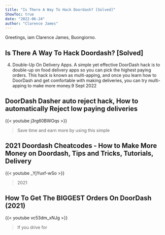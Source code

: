 ```yaml
---
title: "Is There A Way To Hack Doordash? [Solved]"
ShowToc: true 
date: "2022-06-24"
author: "Clarence James" 
---
```


Greetings, iam Clarence James, Buongiorno.
## Is There A Way To Hack Doordash? [Solved]
4. Double-Up On Delivery Apps. A simple yet effective DoorDash hack is to double-up on food delivery apps so you can pick the highest paying orders. This hack is known as multi-apping, and once you learn how to DoorDash and get comfortable with making deliveries, you can try multi-apping to make more money.9 Sept 2022

## DoorDash Dasher auto reject hack, How to automatically Reject low paying deliveries
{{< youtube j3rg60BWOqs >}}
>Save time and earn more by using this simple 

## 2021 Doordash Cheatcodes - How to Make More Money on Doordash, Tips and Tricks, Tutorials, Delivery
{{< youtube _YjYuxf-wSo >}}
>2021 

## How To Get The BIGGEST Orders On DoorDash (2021)
{{< youtube vc53dm_xNJg >}}
>If you drive for 

